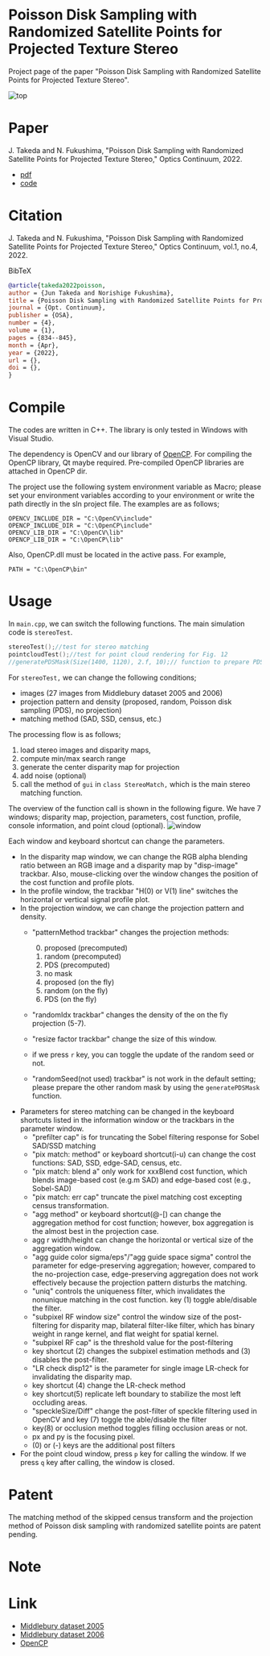 # Poisson Disk Sampling with Randomized Satellite Points for Projected Texture Stereo
Project page of the paper "Poisson Disk Sampling with Randomized Satellite Points for Projected Texture Stereo".


![top](top.png)


# Paper
J. Takeda and N. Fukushima, "Poisson Disk Sampling with Randomized Satellite Points for Projected Texture Stereo," Optics Continuum, 2022.

* [pdf]()
* [code](https://github.com/norishigefukushima/PDSRSP_ProjectedTextureStereo) 

# Citation
J. Takeda and N. Fukushima, "Poisson Disk Sampling with Randomized Satellite Points for Projected Texture Stereo," Optics Continuum, vol.1, no.4, 2022.

BibTeX
```bibtex
@article{takeda2022poisson,
author = {Jun Takeda and Norishige Fukushima},
title = {Poisson Disk Sampling with Randomized Satellite Points for Projected Texture Stereo},
journal = {Opt. Continuum},
publisher = {OSA},
number = {4},
volume = {1},
pages = {834--845},
month = {Apr},
year = {2022},
url = {},
doi = {},
}
```
# Compile
The codes are written in C++.
The library is only tested in Windows with Visual Studio.

The dependency is OpenCV and our library of [OpenCP](https://github.com/norishigefukushima/OpenCP).
For compiling the OpenCP library, Qt maybe required.
Pre-compiled OpenCP libraries are attached in OpenCP dir.

The project use the following system environment variable as Macro; please set your environment variables according to your environment or write the path directly in the sln project file.
The examples are as follows;
```
OPENCV_INCLUDE_DIR = "C:\OpenCV\include"
OPENCP_INCLUDE_DIR = "C:\OpenCP\include"
OPENCV_LIB_DIR = "C:\OpenCV\lib"
OPENCP_LIB_DIR = "C:\OpenCP\lib"
```
Also, OpenCP.dll must be located in the active pass.
For example,
```
PATH = "C:\OpenCP\bin"
```

# Usage

In `main.cpp`, we can switch the following functions. The main simulation code is `stereoTest`.
```cpp
stereoTest();//test for stereo matching
pointcloudTest();//test for point cloud rendering for Fig. 12
//generatePDSMask(Size(1400, 1120), 2.f, 10);// function to prepare PDS masks for stereo test.
```

For `stereoTest,` we can change the following conditions;

* images (27 images from Middlebury dataset 2005 and 2006)
* projection pattern and density (proposed, random, Poisson disk sampling (PDS), no projection)
* matching method (SAD, SSD, census, etc.)

The processing flow is as follows;
1. load stereo images and disparity maps,
2. compute min/max search range
3. generate the center disparity map for projection
4. add noise (optional)
5. call the method of `gui` in `class StereoMatch,` which is the main stereo matching function.

The overview of the function call is shown in the following figure.
We have 7 windows; disparity map, projection, parameters, cost function, profile, console information, and point cloud (optional).
![window](fig.jpg)

Each window and keyboard shortcut can change the parameters.

* In the disparity map window, we can change the RGB alpha blending ratio between an RGB image and a disparity map by "disp-image" trackbar.
Also, mouse-clicking over the window changes the position of the cost function and profile plots.
* In the profile window, the trackbar "H(0) or V(1) line" switches the horizontal or vertical signal profile plot.
* In the projection window, we can change the projection pattern and density.
    * "patternMethod trackbar" changes the projection methods:

        0. proposed (precomputed)
        1. random (precomputed)
        2. PDS (precomputed)
        3. no mask
        5. proposed (on the fly)
        6. random (on the fly)
        7. PDS (on the fly)
    * "randomIdx trackbar" changes the density of the on the fly projection (5-7).
    * "resize factor trackbar" change the size of this window.
    * if we press `r` key, you can toggle the update of the random seed or not.
    * "randomSeed(not used) trackbar" is not work in the default setting; please prepare the other random mask by using the `generatePDSMask` function.
* Parameters for stereo matching can be changed in the keyboard shortcuts listed in the information window or the trackbars in the parameter window.
    * "prefilter cap" is for truncating the Sobel filtering response for Sobel SAD/SSD matching
    * "pix match: method" or keyboard shortcut(i-u) can change the cost functions: SAD, SSD, edge-SAD, census, etc.
    * "pix match: blend a" only work for xxxBlend cost function, which blends image-based cost (e.g.m SAD) and edge-based cost (e.g., Sobel-SAD)
    * "pix match: err cap" truncate the pixel matching cost excepting census transformation.
    * "agg method" or keyboard shortcut(@-[) can change the aggregation method for cost function; however, box aggregation is the almost best in the projection case.
    * agg r width/height can change the horizontal or vertical size of the aggregation window.
    * "agg guide color sigma/eps"/"agg guide space sigma" control the parameter for edge-preserving aggregation; however, compared to the no-projection case, edge-preserving aggregation does not work effectively because the projection pattern disturbs the matching.
    * "uniq" controls the uniqueness filter, which invalidates the nonunique matching in the cost function. key (1) toggle able/disable the filter.
    * "subpixel RF window size" control the window size of the post-filtering for disparity map, bilateral filter-like filter, which has binary weight in range kernel, and flat weight for spatial kernel.
    * "subpixel RF cap" is the threshold value for the post-filtering
    * key shortcut (2) changes the subpixel estimation methods and (3) disables the post-filter.
    * "LR check disp12" is the parameter for single image LR-check for invalidating the disparity map. 
    * key shortcut (4) change the LR-check method
    * key shortcut(5) replicate left boundary to stabilize the most left occluding areas.
    * "speckleSize/Diff" change the post-filter of speckle filtering used in OpenCV and key (7) toggle the able/disable the filter
    * key(8) or occlusion method toggles filling occlusion areas or not.
    * px and py is the focusing pixel.
    * (0)  or (-) keys are the additional post filters 
* For the point cloud window, press `p` key for calling the window. If we press `q` key after calling, the window is closed.

# Patent
The matching method of the skipped census transform and the projection method of Poisson disk sampling with randomized satellite points are patent pending.

# Note

# Link
* [Middlebury dataset 2005](https://vision.middlebury.edu/stereo/data/scenes2005/)
* [Middlebury dataset 2006](https://vision.middlebury.edu/stereo/data/scenes2006/)
* [OpenCP](https://github.com/norishigefukushima/OpenCP)

